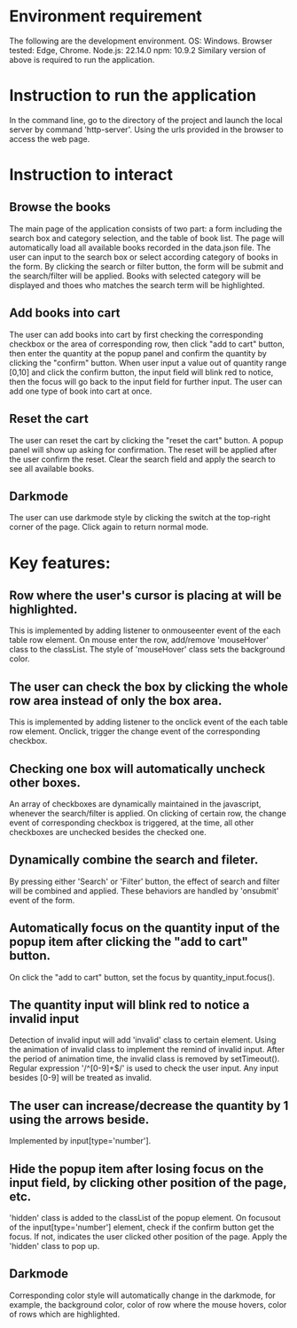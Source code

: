 # Environment requirement
The following are the development environment.
OS: Windows.
Browser tested: Edge, Chrome.
Node.js: 22.14.0
npm: 10.9.2
Similary version of above is required to run the application.


# Instruction to run the application
In the command line, go to the directory of the project and launch the local server by command 'http-server'.
Using the urls provided in the browser to access the web page.


# Instruction to interact
## Browse the books
The main page of the application consists of two part: a form including the search box and category selection, and the table of book list.
The page will automatically load all available books recorded in the data.json file. The user can input to the search box or select according category of books in the form.
By clicking the search or filter button, the form will be submit and the search/filter will be applied. Books with selected category will be displayed and thoes who matches the search term will be highlighted.

## Add books into cart
The user can add books into cart by first checking the corresponding checkbox or the area of corresponding row, then click "add to cart" button, then enter the quantity at the popup panel and confirm the quantity by clicking the "confirm" button.
When user input a value out of quantity range [0,10] and click the confirm button, the input field will blink red to notice, then the focus will go back to the input field for further input.
The user can add one type of book into cart at once.

## Reset the cart
The user can reset the cart by clicking the "reset the cart" button. A popup panel will show up asking for confirmation. The reset will be applied after the user confirm the reset.
Clear the search field and apply the search to see all available books.

## Darkmode
The user can use darkmode style by clicking the switch at the top-right corner of the page. Click again to return normal mode.


# Key features:
## Row where the user's cursor is placing at will be highlighted.
This is implemented by adding listener to onmouseenter event of the each table row element.
On mouse enter the row, add/remove 'mouseHover' class to the classList. The style of 'mouseHover' class sets the background color.

## The user can check the box by clicking the whole row area instead of only the box area.
This is implemented by adding listener to the onclick event of the each table row element. Onclick, trigger the change event of the corresponding checkbox.

## Checking one box will automatically uncheck other boxes.
An array of checkboxes are dynamically maintained in the javascript, whenever the search/filter is applied. On clicking of certain row, the change event of corresponding checkbox is triggered, at the time, all other checkboxes are unchecked besides the checked one.

## Dynamically combine the search and fileter.
By pressing either 'Search' or 'Filter' button, the effect of search and filter will be combined and applied. These behaviors are handled by 'onsubmit' event of the form.

## Automatically focus on the quantity input of the popup item after clicking the "add to cart" button.
On click the "add to cart" button, set the focus by quantity_input.focus().

## The quantity input will blink red to notice a invalid input
Detection of invalid input will add 'invalid' class to certain element. Using the animation of invalid class to implement the remind of invalid input. After the period of animation time, the invalid class is removed by setTimeout().
Regular expression '/^[0-9]+$/' is used to check the user input. Any input besides [0-9] will be treated as invalid.

## The user can increase/decrease the quantity by 1 using the arrows beside.
Implemented by input[type='number'].

## Hide the popup item after losing focus on the input field, by clicking other position of the page, etc.
'hidden' class is added to the classList of the popup element. On focusout of the input[type='number'] element, check if the confirm button get the focus. If not, indicates the user clicked other position of the page. Apply the 'hidden' class to pop up.

## Darkmode
Corresponding color style will automatically change in the darkmode, for example, the background color, color of row where the mouse hovers, color of rows which are highlighted.